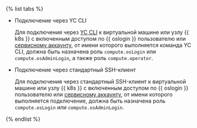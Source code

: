 {% list tabs %}

- Подключение через YC CLI

  Для подключения через [YC CLI](../../cli/quickstart.md) к виртуальной машине или узлу {{ k8s }} с включенным доступом по {{ oslogin }} пользователю или [сервисному аккаунту](../../iam/concepts/users/service-accounts.md), от имени которого выполняется команда YC CLI, должна быть назначена роль `compute.osLogin` или `compute.osAdminLogin`, а также роль `compute.operator`.

- Подключение через стандартный SSH-клиент

  Для подключения через стандартный SSH-клиент к виртуальной машине или узлу {{ k8s }} с включенным доступом по {{ oslogin }} пользователю или [сервисному аккаунту](../../iam/concepts/users/service-accounts.md), от имени которого выполняется подключение, должна быть назначена роль `compute.osLogin` или `compute.osAdminLogin`.

{% endlist %}